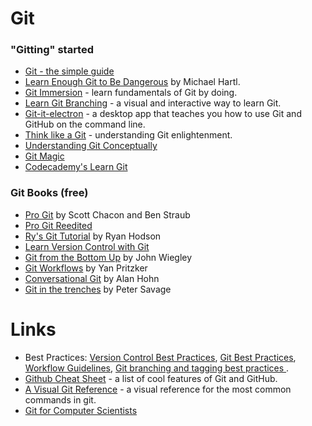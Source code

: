 # Git

### "Gitting" started
* [Git - the simple guide](https://rogerdudler.github.io/git-guide/)
* [Learn Enough Git to Be Dangerous](https://www.learnenough.com/git-tutorial/getting_started) by Michael Hartl.
* [Git Immersion](http://gitimmersion.com/index.html) - learn fundamentals of Git by doing.
* [Learn Git Branching](https://learngitbranching.js.org/) - a visual and interactive way to learn Git.
* [Git-it-electron](https://github.com/jlord/git-it-electron) - a desktop app that teaches you how to use Git and GitHub on the command line.
* [Think like a Git](http://think-like-a-git.net/) - understanding Git enlightenment.
* [Understanding Git Conceptually](https://www.sbf5.com/~cduan/technical/git/)
* [Git Magic](http://www-cs-students.stanford.edu/~blynn/gitmagic/index.html)
* [Codecademy's Learn Git](https://www.codecademy.com/learn/learn-git)

### Git Books (free)
* [Pro Git](https://git-scm.com/book/en/v2) by Scott Chacon and Ben Straub 
* [Pro Git Reedited](https://leanpub.com/progitreedited/read)
* [Ry's Git Tutorial](https://www.smashwords.com/books/view/498426) by Ryan Hodson
* [Learn Version Control with Git](https://www.git-tower.com/learn/git/ebook/en/command-line/introduction)
* [Git from the Bottom Up](https://jwiegley.github.io/git-from-the-bottom-up/) by John Wiegley
* [Git Workflows](https://documentup.com/skwp/git-workflows-book#) by Yan Pritzker
* [Conversational Git](http://blog.anvard.org/conversational-git/) by Alan Hohn
* [Git in the trenches](https://cbx33.github.io/gitt/intro.html) by Peter Savage

# Links
* Best Practices: [Version Control Best Practices](https://www.git-tower.com/learn/git/ebook/en/command-line/appendix/best-practices#start), [Git Best Practices](https://sethrobertson.github.io/GitBestPractices/), [Workflow Guidelines](https://www.lullabot.com/articles/git-best-practices-workflow-guidelines), [Git branching and tagging best practices
](https://softwareengineering.stackexchange.com/questions/165725/git-branching-and-tagging-best-practices).
* [Github Cheat Sheet](https://github.com/tiimgreen/github-cheat-sheet#readme) - a list of cool features of Git and GitHub.
* [A Visual Git Reference](https://marklodato.github.io/visual-git-guide/index-en.html) - a visual reference for the most common commands in git.
* [Git for Computer Scientists](http://eagain.net/articles/git-for-computer-scientists/)
